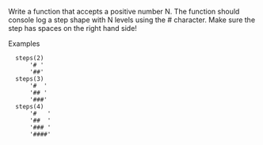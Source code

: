 Write a function that accepts a positive number N.
The function should console log a step shape
with N levels using the # character.  Make sure the
step has spaces on the right hand side!


Examples

```
  steps(2)
      '# '
      '##'
  steps(3)
      '#  '
      '## '
      '###'
  steps(4)
      '#   '
      '##  '
      '### '
      '####'
```
